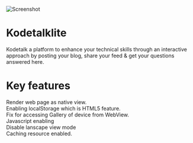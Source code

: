 ![Screenshot](https://www.kodetalk.com/resources/images/kodetalk_icon_180.png)
# Kodetalklite
Kodetalk a platform to enhance your technical skills through an interactive approach by posting your blog, share your feed &amp; get your questions answered here.

# Key features
Render web page as native view. <br/>
Enabling localStorage which is HTML5 feature. <br/>
Fix for accessing Gallery of device from WebView. <br/>
Javascript enabling <br/>
Disable lanscape view mode <br/>
Caching resource enabled.
